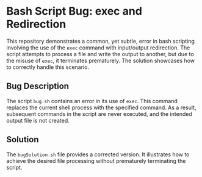 # Bash Script Bug: exec and Redirection

This repository demonstrates a common, yet subtle, error in bash scripting involving the use of the `exec` command with input/output redirection.  The script attempts to process a file and write the output to another, but due to the misuse of `exec`, it terminates prematurely. The solution showcases how to correctly handle this scenario.

## Bug Description
The script `bug.sh` contains an error in its use of `exec`.  This command replaces the current shell process with the specified command. As a result, subsequent commands in the script are never executed, and the intended output file is not created.

## Solution
The `bugSolution.sh` file provides a corrected version.  It illustrates how to achieve the desired file processing without prematurely terminating the script.
